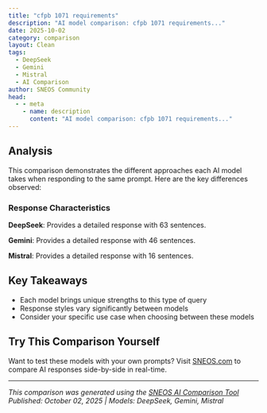 ```yaml
---
title: "cfpb 1071 requirements"
description: "AI model comparison: cfpb 1071 requirements..."
date: 2025-10-02
category: comparison
layout: Clean
tags:
  - DeepSeek
  - Gemini
  - Mistral
  - AI Comparison
author: SNEOS Community
head:
  - - meta
    - name: description
      content: "AI model comparison: cfpb 1071 requirements..."
---
```


<ChatComparison
  title="cfpb 1071 requirements"
  prompt="cfpb 1071 requirements"
  :responses='{
    "DeepSeek": "Of course. Here is a detailed explanation of the CFPB\u0027s Section 1071 requirements, broken down for clarity.\n\n### Executive Summary\n\nThe **CFPB\u0027s Section 1071 Rule** implements a mandate from the Dodd-Frank Act. It requires financial institutions to collect and report data on credit applications from small businesses, including women-owned and minority-owned businesses. The primary goals are to:\n\n*   **Promote Fair Lending:** Shine a light on potential discrimination in small business lending.\n*   **Increase Transparency:** Help the public and policymakers understand the market for small business credit.\n*   **Support Community Development:** Enable targeted economic development efforts.\n\n---\n\n### Legal Basis: What is Section 1071?\n\nSection 1071 is an amendment to the **Equal Credit Opportunity Act (ECOA)**. It was added by the **Dodd-Frank Wall Street Reform and Consumer Protection Act of 2010**. The CFPB was tasked with writing the specific rules to implement it, which were finalized in March 2023.\n\n---\n\n### Key Requirements: What Must Lenders Do?\n\nCovered financial institutions must collect data at the time of a credit application and then report it annually to the CFPB.\n\n#### 1. Who is Covered?\nThe rule applies to a wide range of **\u0022financial institutions,\u0022** including:\n*   Banks\n*   Credit Unions\n*   Online Lenders\n*   Platform Lenders\n*   Non-bank lenders\n*   Community development financial institutions (CDFIs)\n\nThere is an initial **small business lending exemption threshold**. The rule is being phased in based on the volume of a lender\u0027s small business originations:\n\n*   **Tier 1 (October 1, 2024):** Lenders with at least **2,500** small business originations in both 2022 and 2023 must begin collecting data.\n*   **Tier 2 (April 1, 2025):** Lenders with at least **500** originations in both 2022 and 2023 must begin collecting data.\n*   **Tier 3 (January 1, 2026):** Lenders with at least **100** originations in both 2024 and 2025 must begin collecting data.\n\n*Lenders with fewer than 100 originations in both of the prior two years are exempt.*\n\n#### 2. What is a \u0022Small Business\u0022?\nThe rule defines a small business using the SBA\u0027s size standards, which vary by industry. Generally, a business is \u0022small\u0022 if it had **$5 million or less in gross annual revenue** for the preceding fiscal year. This is a significant simplification from earlier proposals.\n\n#### 3. What Data Must Be Collected and Reported?\nLenders must collect and report over 80 data points, which fall into several categories:\n\n**A. Data About the Application \u0026 Lender**\n*   Unique identifier for the application\n*   Application date\n*   Application method (in-person, online, etc.)\n*   Action taken (approved, denied, originated, etc.) and the date\n*   Credit type, amount, and purpose\n*   Amount approved or originated\n*   Pricing information (interest rate, total costs, prepayment penalties, etc.)\n*   Census tract where the main business activity occurs\n\n**B. Data About the Business \u0026 Its Demographics (The Core of 1071)**\n*   Gross annual revenue for the preceding fiscal year\n*   **Race, ethnicity, and sex of the business\u0027s principal owners** (this is a **self-reported**, voluntary disclosure from the applicant).\n*   Number of principal owners\n*   Business name, \u0022doing business as\u0022 (dba) name, and Tax Identification Number (TIN)\n*   Business structure (LLC, corporation, partnership, etc.)\n*   North American Industry Classification System (NAICS) code\n\n**C. Data Used in the Credit Decision**\n*   The number of workers employed by the business\n\n---\n\n### The \u0022Firewall\u0022 Provision\n\nTo address concerns that loan officers might misuse demographic data, the rule includes a **\u0022firewall\u0022 provision**. For most lenders, the demographic information (race, ethnicity, sex) collected from the applicant must be kept separate from the loan underwriters and decision-makers. It can only be used for the purpose of reporting to the CFPB, except in very limited circumstances.\n\n---\n\n### Timeline and Compliance Deadlines\n\nThe rule is being implemented in stages. **As of mid-2024, the compliance deadlines are as follows:**\n\n*   **Data Collection Begins:**\n    *   **Tier 1 Lenders:** October 1, 2024\n    *   **Tier 2 Lenders:** April 1, 2025\n    *   **Tier 3 Lenders:** January 1, 2026\n\n*   **First Data Reporting to CFPB:**\n    *   The first reports are due to the CFPB **by June 1 of the year following the year a lender begins collecting data**. For example, a Tier 1 lender starting collection in October 2024 will file its first report by June 1, 2025, covering data from Oct-Dec 2024.\n\n### Legal Challenges and Status\n\nThe implementation of the 1071 rule has been subject to legal challenges. A federal court in Texas issued a stay (pause) that initially applied to all lenders. However, in May 2024, the **U.S. Supreme Court lifted the nationwide stay**.\n\n**Current Status:** The Supreme Court\u0027s action allows the CFPB to enforce the rule while the legal challenges continue. The compliance deadlines listed above are now in effect, and covered lenders are expected to proceed with implementation.\n\n### Why This Matters\n\n*   **For Lenders:** This is a major compliance undertaking requiring updates to application systems, staff training, and data management processes. The cost of compliance is significant.\n*   **For Small Businesses:** The rule is intended to create a fairer lending landscape. While providing demographic data is voluntary, businesses are encouraged to do so to help achieve the rule\u0027s goals of detecting and preventing discrimination.\n*   **For the Public \u0026 Researchers:** Once the data is collected and made public (with appropriate privacy safeguards), it will provide an unprecedented view of small business lending in America, revealing patterns in who gets credit and on what terms.\n\n### Official Resources\n\nFor the most authoritative and up-to-date information, always refer to the CFPB\u0027s official resources:\n\n*   **CFPB\u0027s Main 1071 Rule Page:** [https://www.consumerfinance.gov/rules-policy/final-rules/small-business-lending-under-ecoa-section-1071/](https://www.consumerfinance.gov/rules-policy/final-rules/small-business-lending-under-ecoa-section-1071/)\n*   **Official Executive Summary:** [https://www.consumerfinance.gov/rules-policy/final-rules/small-business-lending-under-ecoa-section-1071/1071-rule-executive-summary/](https://www.consumerfinance.gov/rules-policy/final-rules/small-business-lending-under-ecoa-section-1071/1071-rule-executive-summary/)\n\n***Disclaimer:** This is a summary for informational purposes and does not constitute legal advice. Lenders should consult with legal counsel and the CFPB\u0027s final rule text to ensure full compliance.*",
    "Gemini": "The CFPB Section 1071 requirements mandate that financial institutions collect and report data about their small business lending activities. Here\u0027s a breakdown of the key aspects:\n\n**What is Section 1071?**\n\n*   Section 1071 of the Dodd-Frank Wall Street Reform and Consumer Protection Act directs the CFPB to create rules requiring financial institutions to collect and report data on credit applications from small businesses, including those owned by women and minorities.\n\n**Who is Affected?**\n\n*   **Covered Financial Institutions:** The rule applies to financial institutions that originate at least 100 covered credit transactions for small businesses in each of the two preceding calendar years.\n    *   A financial institution includes banks, credit unions, online lenders, community development financial institutions (CDFIs), and other entities involved in small business lending.\n\n**Key Requirements**\n\n1.  **Data Collection:** Financial institutions must collect data on each covered small business credit application, even if the application is denied or withdrawn.\n2.  **Data Points:** The rule specifies over 20 data points that must be collected, including:\n    *   **Applicant Information:**\n        *   Minority-owned business status\n        *   Women-owned business status\n        *   Applicant revenue\n        *   Type of business\n        *   Number of employees\n        *   Time in business\n        *   NAICS code\n        *   Principal owners demographic information\n        *   Applicant\u0027s credit score\n        *   Street address\n    *   **Credit Transaction Information:**\n        *   Credit type (e.g., loan, line of credit, credit card)\n        *   Amount applied for\n        *   Amount approved\n        *   Pricing information (e.g., interest rate)\n        *   Loan term\n        *   Whether the obligation is to purchase or refinance\n        *   Purpose of the loan (e.g., working capital, equipment purchase)\n        *   Action taken on the application (e.g., approved, denied, withdrawn)\n        *   Date the application was received\n        *   Reasons for denial\n    *   **Lender Information:**\n        *   Lender\u0027s identifier (e.g., Legal Entity Identifier - LEI)\n        *   The channel in which the application was received.\n3.  **Firewall:** Financial institutions must implement procedures to protect the independence of loan officers from the collection of certain demographic data (like race, ethnicity, and sex) to prevent potential discrimination. This often involves a firewall where loan officers don\u0027t see this information until after a credit decision has been made.\n4.  **Data Submission:** Financial institutions are required to submit the collected data to the CFPB annually.\n5.  **Privacy and Security:** The CFPB has implemented measures to protect the privacy of applicants and ensure the security of the collected data.\n6.  **Data Publication:** The CFPB will publish anonymized data to promote transparency in small business lending and facilitate fair lending enforcement.\n7.  **Maintenance of Records:** Institutions must keep records of the information collected for at least three years.\n8.  **Compliance Program:** Establish a compliance program with policies and procedures to ensure adherence to the rule.\n\n**Purpose of the Rule**\n\n*   **Fair Lending Enforcement:** To help identify and address potential discrimination in small business lending.\n*   **Transparency:** To provide more transparency in the small business lending market.\n*   **Research:** To enable research into the credit needs of small businesses, especially those owned by women and minorities.\n*   **Community Development:** To support community development efforts by providing data on lending patterns.\n\n**Compliance Dates:**\n\nThe CFPB has staggered implementation based on an institution\u0027s origination volume:\n\n*   **Tier 1 (Originated at least 2,500 covered small business credit transactions in both 2022 and 2023):** October 1, 2024\n*   **Tier 2 (Originated at least 500 covered small business credit transactions in both 2022 and 2023):** April 1, 2025\n*   **Tier 3 (Originated at least 100 covered small business credit transactions in both 2022 and 2023):** January 1, 2026\n\n**Challenges for Financial Institutions**\n\n*   **Data Collection Systems:** Implementing systems to collect and manage the required data.\n*   **Compliance Costs:**  The rule imposes significant compliance costs, particularly for smaller institutions.\n*   **Privacy Concerns:** Balancing data collection with the need to protect applicant privacy.\n*   **Training:** Training staff on the new data collection requirements and firewall procedures.\n\n**Resources**\n\n*   **CFPB\u0027s Section 1071 Resources:** The CFPB website is the primary source for official information, including the final rule, implementation guidance, and other resources. (Search for \u0022CFPB Section 1071\u0022)\n*   **Industry Associations:** Trade groups like the American Bankers Association (ABA) and the Credit Union National Association (CUNA) offer compliance resources and training for their members.\n\n**In Summary:**  Section 1071 is a complex regulation that requires financial institutions to collect and report extensive data on small business lending.  Compliance requires careful planning, implementation of appropriate systems, and ongoing monitoring. It\u0027s crucial to consult the CFPB\u0027s official resources and seek expert advice to ensure full compliance.\n",
    "Mistral": "The Consumer Financial Protection Bureau (CFPB) Section 1071 of the Dodd-Frank Wall Street Reform and Consumer Protection Act requires financial institutions to collect, report, and make public certain information concerning credit applications made by women-owned, minority-owned, and small businesses. The goal is to facilitate enforcement of fair lending laws and enable communities, governmental entities, and creditors to identify business and community development needs and opportunities for women-owned, minority-owned, and small businesses.\n\nHere are some key requirements of Section 1071:\n\n1. **Data Collection**: Financial institutions must collect data on credit applications for small businesses, including women-owned and minority-owned businesses. The data to be collected includes:\n   - The application date\n   - The type and purpose of the loan or other credit\n   - The credit amount or limit applied for and approved\n   - The type of action taken on the application\n   - The census tract in which the business is located\n   - The gross annual revenue of the business in the last fiscal year before the date of application\n   - The race, sex, and ethnicity of the principal owners of the business\n\n2. **Reporting**: Financial institutions must submit an annual report to the CFPB containing the data collected.\n\n3. **Public Disclosure**: The CFPB will make the reported data publicly available, subject to certain privacy protections.\n\n4. **Recordkeeping**: Financial institutions must maintain records of the data collected for a certain period, typically 3 years.\n\n5. **Implementation**: The CFPB has been working on implementing rules for Section 1071, which will provide more detailed guidance on how to comply with these requirements.\n\n6. **Coverage**: The rule applies to a wide range of financial institutions, including banks, savings associations, credit unions, and other types of lenders.\n\nThe CFPB aims to promote transparency and fair lending practices through these requirements, ultimately benefiting small, women-owned, and minority-owned businesses. As with any regulatory requirement, it\u0027s important for financial institutions to stay informed about the specific details and any updates from the CFPB."
  }'
  published-date="13:29"
/>

## Analysis

This comparison demonstrates the different approaches each AI model takes when responding to the same prompt. Here are the key differences observed:

### Response Characteristics

**DeepSeek**: Provides a detailed response with 63 sentences. 

**Gemini**: Provides a detailed response with 46 sentences. 

**Mistral**: Provides a detailed response with 16 sentences. 

## Key Takeaways

- Each model brings unique strengths to this type of query
- Response styles vary significantly between models
- Consider your specific use case when choosing between these models

## Try This Comparison Yourself

Want to test these models with your own prompts? Visit [SNEOS.com](https://sneos.com) to compare AI responses side-by-side in real-time.

---

*This comparison was generated using the [SNEOS AI Comparison Tool](https://sneos.com)*
*Published: October 02, 2025 | Models: DeepSeek, Gemini, Mistral*
